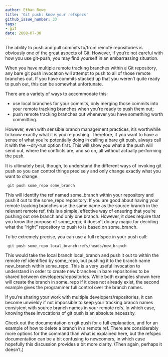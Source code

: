 ```yaml
---
author: Ethan Rowe
title: 'Git push: know your refspecs'
github_issue_number: 33
tags:
- git
date: 2008-07-30
---
```


The ability to push and pull commits to/from remote repositories is obviously one of the great aspects of Git. However, if you’re not careful with how you use git-push, you may find yourself in an embarrassing situation.

When you have multiple remote tracking branches within a Git repository, any bare git push invocation will attempt to push to all of those remote branches out. If you have commits stacked up that you weren’t quite ready to push out, this can be somewhat unfortunate.

There are a variety of ways to accommodate this:

- use local branches for your commits, only merging those commits into your remote tracking branches when you’re ready to push them out;
- push remote tracking branches out whenever you have something worth committing.

However, even with sensible branch management practices, it’s worthwhile to know exactly what it is you’re pushing. Therefore, if you want to have a sense of what you’re potentially doing in calling a bare git push, always call it with the --dry-run option first. This will show you what a the push will send out, where the conflicts are, and so on, all without actually performing the push.

It is ultimately best, though, to understand the different ways of invoking git push so you can control things precisely and only change exactly what you want to change.

```
 git push some_repo some_branch
```

This will identify the ref named some_branch within your repository and push it out to the some_repo repository. If you are good about having your remote tracking branches use the same name as the source branch in the relevant remote ref, this is a simple, effective way of ensuring that you’re pushing out one branch and only one branch. However, it does require that you know the purpose of some_repo; it doesn’t do any magic for deciding what the “right” repository to push to is based on some_branch.

To be extremely precise, you can use a full refspec in your push call:

```
 git push some_repo local_branch:refs/heads/new_branch
```

This would take the local branch local_branch and push it out to within the remote ref identified by some_repo, but pushing it to the branch name new_branch within some_repo. This is a very useful invocation to understand in order to create new branches in bare repositories to be shared between developers/repositories. While both examples shown here will create the branch in some_repo if it does not already exist, the second example gives the programmer full control over the branch names.

If you’re sharing your work with multiple developers/repositories, it can become unwieldy if not impossible to keep your tracking branch names consistent with source branch names in your remote refs. In which case, knowing these invocations of git push is an absolute necessity.

Check out the documentation on git push for a full explanation, and for an example of how to delete a branch in a remote ref. There are considerably more options for the command than what is explained here, but the refspec documentation can be a bit confusing to newcomers, in which case hopefully this discussion provides a bit more clarity. (Then again, perhaps it doesn’t.)
